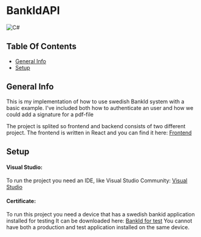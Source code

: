 # BankIdAPI

![C#](https://img.shields.io/badge/c%23-%23239120.svg?style=for-the-badge&logo=c-sharp&logoColor=white)

 
## Table Of Contents
* [General Info](#general-info)
* [Setup](#setup)


## General Info
This is my implementation of how to use swedish BankId system with a basic example.
I've included both how to authenticate an user and how we could add a signature for a pdf-file

The project is splited so frontend and backend consists of two different project. The frontend is written in React and you can find it here: [Frontend](https://github.com/patrik033/BankIdFront)




## Setup



#### Visual Studio:

To run the project you need an IDE, like Visual Studio Community: [Visual Studio](https://visualstudio.microsoft.com/vs/community/)

#### Certificate:

To run this project you need a device that has a swedish bankid application installed for testing
It can be downloaded here: [BankId for test](https://www.bankid.com/utvecklare/test/skaffa-testbankid)
You cannot have both a production and test application installed on the same device.
